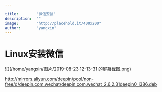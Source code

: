```yaml
---

title:        "微信安装"
description:  ""
image:        "http://placehold.it/400x200"
author:       "yangxin"
---
```






#  Linux安装微信



![](/home/yangxin/图片/2019-08-23 12-13-31 的屏幕截图.png)





http://mirrors.aliyun.com/deepin/pool/non-free/d/deepin.com.wechat/deepin.com.wechat_2.6.2.31deepin0_i386.deb
